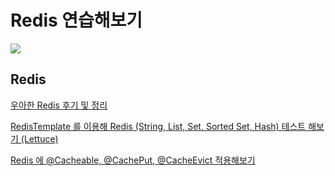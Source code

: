# Redis 연습해보기
<img src="https://user-images.githubusercontent.com/69130921/122641332-8cc81600-d13f-11eb-9a59-a4352fa3eafe.png">
<br>

## Redis 

[우아한 Redis 후기 및 정리](https://blog.naver.com/qjawnswkd/222334452233)

[RedisTemplate 를 이용해 Redis (String, List, Set, Sorted Set, Hash) 테스트 해보기 (Lettuce)](https://blog.naver.com/qjawnswkd/222403436289)

[Redis 에 @Cacheable, @CachePut, @CacheEvict 적용해보기](https://blog.naver.com/qjawnswkd/222404574159)
